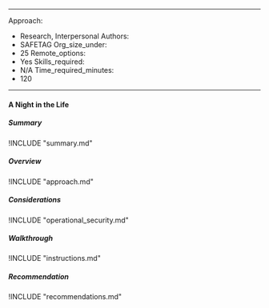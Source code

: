 
---
Approach:
- Research, Interpersonal
Authors:
- SAFETAG
Org_size_under:
- 25
Remote_options:
- Yes
Skills_required:
- N/A
Time_required_minutes:
- 120

---

#### A Night in the Life

##### Summary
!INCLUDE "summary.md"

##### Overview
!INCLUDE "approach.md"

##### Considerations
!INCLUDE "operational_security.md"

##### Walkthrough
!INCLUDE "instructions.md"

##### Recommendation
!INCLUDE "recommendations.md"
